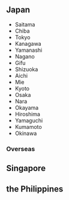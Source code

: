 ## Japan
- Saitama
- Chiba
- Tokyo
- Kanagawa
- Yamanashi
- Nagano
- Gifu
- Shizuoka
- Aichi
- Mie
- Kyoto
- Osaka
- Nara
- Okayama
- Hiroshima
- Yamaguchi
- Kumamoto
- Okinawa

### Overseas

## Singapore
## the Philippines
